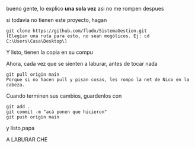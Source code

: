 bueno gente, lo explico **una sola vez** asi no me rompen despues  

si todavia no tienen este proyecto, hagan  
```
git clone https://github.com/fludx/SistemaGestion.git  
(Elegían una ruta para esto, no sean mogólicos. Ej: cd C:\Users\Casa\Desktop\)
```
Y listo, tienen la copia en su compu

Ahora, cada vez que se sienten a laburar, antes de tocar nada
```
git pull origin main
Porque si no hacen pull y pisan cosas, les rompo la net de Nico en la cabeza.
```
Cuando terminen sus cambios, guardenlos con
```
git add .
git commit -m "acá ponen que hicieron"
git push origin main
```
y listo,papa  


A LABURAR CHE

